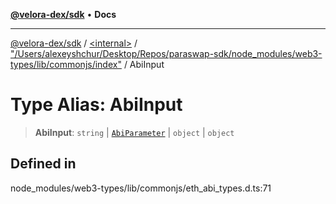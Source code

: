 [**@velora-dex/sdk**](../../../../README.md) • **Docs**

***

[@velora-dex/sdk](../../../../globals.md) / [\<internal\>](../../../README.md) / ["/Users/alexeyshchur/Desktop/Repos/paraswap-sdk/node\_modules/web3-types/lib/commonjs/index"](../README.md) / AbiInput

# Type Alias: AbiInput

> **AbiInput**: `string` \| [`AbiParameter`](AbiParameter.md) \| `object` \| `object`

## Defined in

node\_modules/web3-types/lib/commonjs/eth\_abi\_types.d.ts:71
